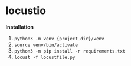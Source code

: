 # locustio

**Installation**

1. `python3 -m venv {project_dir}/venv`
2. `source venv/bin/activate`
3. `python3 -m pip install -r requirements.txt`
4. `locust -f locustfile.py`
